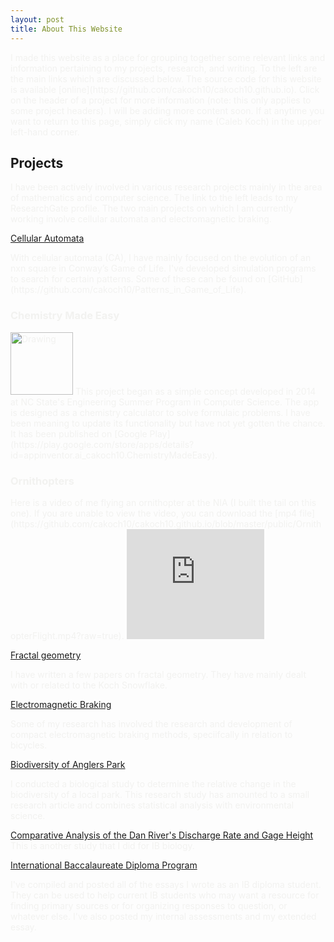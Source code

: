 ```yaml
---
layout: post
title: About This Website
---
```


<span style="color:#f2f2f0">
I made this website as a place for grouping together some relevant links and information pertaining to my projects, research, and writing. To the left are the main links which are discussed below. The source code for this website is available [online](https://github.com/cakoch10/cakoch10.github.io). Click on the header of a project for more information (note: this only applies to some project headers). I will be adding more content soon.
</span>

<span style="color:#f2f2f0">
If at anytime you want to return to this page, simply click my name (Caleb Koch) in the upper left-hand corner.
</span>

<h2>Projects</h2>

<span style="color:#f2f2f0">
I have been actively involved in various research projects mainly in the area of mathematics and computer science. The link to the left leads to my ResearchGate profile. The two main projects on which I am currently working involve cellular automata and electromagnetic braking.
</span>

[Cellular Automata](/automata)

<span style="color:#f2f2f0">
With cellular automata (CA), I have mainly focused on the evolution of an nxn square in Conway’s Game of Life.  I've developed simulation programs to search for certain patterns. Some of these can be found on [GitHub](https://github.com/cakoch10/Patterns_in_Game_of_Life).
<span style="color:#f2f2f0">
</span>

<h3>Chemistry Made Easy</h3>
<img src="https://raw.githubusercontent.com/cakoch10/cakoch10.github.io/master/public/IconFin2_opt_opt.png" alt="Drawing" style="width: 100px;"/>
<span style="color:#f2f2f0">
This project began as a simple concept developed in 2014 at NC State's Engineering Summer Program in Computer Science. The app is designed as a chemistry calculator to solve formulaic problems. I have been meaning to update its functionality but have not yet gotten the chance. It has been published on [Google Play](https://play.google.com/store/apps/details?id=appinventor.ai_cakoch10.ChemistryMadeEasy). 
</span>


<h3>Ornithopters</h3>
<span style="color:#f2f2f0">
Here is a video of me flying an ornithopter at the NIA (I built the tail on this one). If you are unable to view the video, you can download the [mp4 file](https://github.com/cakoch10/cakoch10.github.io/blob/master/public/OrnithopterFlight.mp4?raw=true).
</span>
<iframe width="220" height="176" src="https://www.youtube.com/embed/lQHenPu0aIo?rel=0" frameborder="0" allowfullscreen></iframe>

[Fractal geometry](/fractal)

<span style="color:#f2f2f0">
I have written a few papers on fractal geometry. They have mainly dealt with or related to the Koch Snowflake.
</span>

[Electromagnetic Braking](/electromagnetism)

<span style="color:#f2f2f0">
Some of my research has involved the research and development of compact electromagnetic braking methods, speciifcally in relation to bicycles.
</span>

[Biodiversity of Anglers Park](/bio)

<span style="color:#f2f2f0">
I conducted a biological study to determine the relative change in the biodiversity of a local park. This research study has amounted to a small research article and combines statistical analysis with environmental science.
</span>

[Comparative Analysis of the Dan River's Discharge Rate and Gage Height](/dan)
<span style="color:#f2f2f0">
This is another study that I did for IB biology.
</span>

[International Baccalaureate Diploma Program](/IB)

<span style="color:#f2f2f0">
I've compiled and posted all of the essays I wrote as an IB diploma student. They can be used to help current IB students who may want a resource for finding primary sources or for organizing responses to question, or whatever else. I've also posted my internal assessments and my extended essay.
</span>
